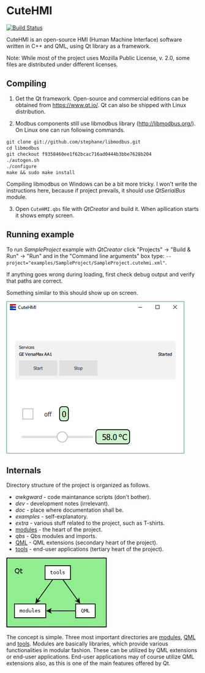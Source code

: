 # CuteHMI

[![Build Status](https://travis-ci.org/michpolicht/CuteHMI.svg?branch=master)](https://travis-ci.org/michpolicht/CuteHMI)

CuteHMI is an open-source HMI (Human Machine Interface) software written in C++ and QML, using Qt library as a framework.

Note: While most of the project uses Mozilla Public License, v. 2.0, some files are distributed under different licenses.

## Compiling

1. Get the Qt framework. Open-source and commercial editions can be obtained from https://www.qt.io/. Qt can also be shipped with Linux distribution.

2. Modbus components still use libmodbus library (http://libmodbus.org/). On Linux one can run following commands.
```  
git clone git://github.com/stephane/libmodbus.git
cd libmodbus
git checkout f9358460ee1f62bcac716ad0444b3bbe7628b204
./autogen.sh
./configure
make && sudo make install
```  
Compiling libmodbus on Windows can be a bit more tricky. I won't write the instructions here, because if project prevails, it should use *QtSerialBus* module.

3. Open `CuteHMI.qbs` file with *QtCreator* and build it. When apllication starts it shows empty screen.

## Running example

To run *SampleProject* example with *QtCreator* click "Projects" -> "Build & Run" -> "Run" and in the "Command line arguments" box type: `--project="examples/SampleProject/SampleProject.cutehmi.xml"`.

If anything goes wrong during loading, first check debug output and verify that paths are correct.

Something similar to this should show up on screen.

![SampleProject screenshot](doc/images/examples/SampleProject/screenshot.png)


## Internals

Directory structure of the project is organized as follows.

- *awkgward* - code maintanance scripts (don't bother).
- *dev* - development notes (irrelevant).
- *doc* - place where documentation shall be.
- *examples* - self-explanatory.
- *extra* - various stuff related to the project, such as T-shirts.
- [modules](modules) - the heart of the project.
- *qbs* - Qbs modules and imports.
- [QML](QML) - QML extensions (secondary heart of the project).
- [tools](tools) - end-user applications (tertiary heart of the project).

![Tools-modules-QML dependency diagram](doc/images/tools_modules_QML_dependency.png)

The concept is simple. Three most important directories are [modules](modules), [QML](QML) and [tools](tools). Modules are basically libraries, which provide various functionalities in modular fashion. These can be utilized by QML extensions or end-user applications. End-user applications may of course utilize QML extensions also, as this is one of the main features offered by Qt.

